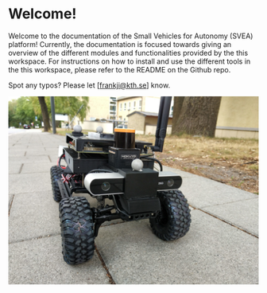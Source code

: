 # Welcome!

Welcome to the documentation of the Small Vehicles for Autonomy (SVEA) platform!
Currently, the documentation is focused towards giving an overview of the
different modules and functionalities provided by the this workspace.
For instructions on how to install and use the different tools in the
this workspace, please refer to the README on the Github repo.

Spot any typos? Please let [frankji@kth.se] know.

![svea vehicle](/media/svea_headshot.jpg)

